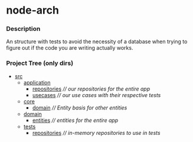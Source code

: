 # node-arch

### Description

An structure with tests to avoid the necessity of a database when trying to figure out if the code you are writing actually works.

### Project Tree (only dirs)

* [src](./src)
  * [application](./src/application)
    * [repositories](./src/application/repositories)
    *// our repositories for the entire app*
    * [usecases](./src/application/usecases)
    *// our use cases with their respective tests*
  * [core](./src/core)
    * [domain](./src/core/domain)
    *// Entity basis for other entities*
  * [domain](./src/domain)
    * [entities](./src/domain/entities)
    *// entities for the entire app*
  * [tests](./src/tests)
    * [repositories](./src/tests/repositories)
    *// in-memory repositories to use in tests*
